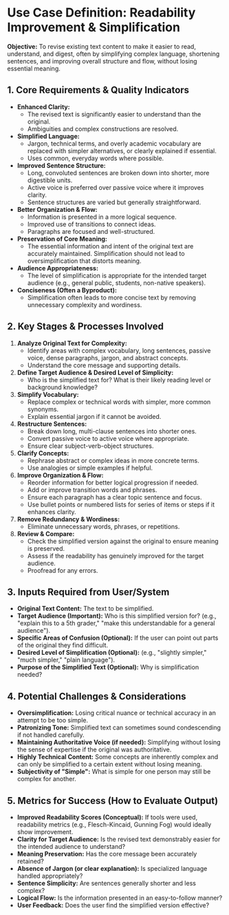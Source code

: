 # Use Case Definition: Readability Improvement & Simplification

**Objective:** To revise existing text content to make it easier to read, understand, and digest, often by simplifying complex language, shortening sentences, and improving overall structure and flow, without losing essential meaning.

## 1. Core Requirements & Quality Indicators

*   **Enhanced Clarity:**
    *   The revised text is significantly easier to understand than the original.
    *   Ambiguities and complex constructions are resolved.
*   **Simplified Language:**
    *   Jargon, technical terms, and overly academic vocabulary are replaced with simpler alternatives, or clearly explained if essential.
    *   Uses common, everyday words where possible.
*   **Improved Sentence Structure:**
    *   Long, convoluted sentences are broken down into shorter, more digestible units.
    *   Active voice is preferred over passive voice where it improves clarity.
    *   Sentence structures are varied but generally straightforward.
*   **Better Organization & Flow:**
    *   Information is presented in a more logical sequence.
    *   Improved use of transitions to connect ideas.
    *   Paragraphs are focused and well-structured.
*   **Preservation of Core Meaning:**
    *   The essential information and intent of the original text are accurately maintained. Simplification should not lead to oversimplification that distorts meaning.
*   **Audience Appropriateness:**
    *   The level of simplification is appropriate for the intended target audience (e.g., general public, students, non-native speakers).
*   **Conciseness (Often a Byproduct):**
    *   Simplification often leads to more concise text by removing unnecessary complexity and wordiness.

## 2. Key Stages & Processes Involved

1.  **Analyze Original Text for Complexity:**
    *   Identify areas with complex vocabulary, long sentences, passive voice, dense paragraphs, jargon, and abstract concepts.
    *   Understand the core message and supporting details.
2.  **Define Target Audience & Desired Level of Simplicity:**
    *   Who is the simplified text for? What is their likely reading level or background knowledge?
3.  **Simplify Vocabulary:**
    *   Replace complex or technical words with simpler, more common synonyms.
    *   Explain essential jargon if it cannot be avoided.
4.  **Restructure Sentences:**
    *   Break down long, multi-clause sentences into shorter ones.
    *   Convert passive voice to active voice where appropriate.
    *   Ensure clear subject-verb-object structures.
5.  **Clarify Concepts:**
    *   Rephrase abstract or complex ideas in more concrete terms.
    *   Use analogies or simple examples if helpful.
6.  **Improve Organization & Flow:**
    *   Reorder information for better logical progression if needed.
    *   Add or improve transition words and phrases.
    *   Ensure each paragraph has a clear topic sentence and focus.
    *   Use bullet points or numbered lists for series of items or steps if it enhances clarity.
7.  **Remove Redundancy & Wordiness:**
    *   Eliminate unnecessary words, phrases, or repetitions.
8.  **Review & Compare:**
    *   Check the simplified version against the original to ensure meaning is preserved.
    *   Assess if the readability has genuinely improved for the target audience.
    *   Proofread for any errors.

## 3. Inputs Required from User/System

*   **Original Text Content:** The text to be simplified.
*   **Target Audience (Important):** Who is this simplified version for? (e.g., "explain this to a 5th grader," "make this understandable for a general audience").
*   **Specific Areas of Confusion (Optional):** If the user can point out parts of the original they find difficult.
*   **Desired Level of Simplification (Optional):** (e.g., "slightly simpler," "much simpler," "plain language").
*   **Purpose of the Simplified Text (Optional):** Why is simplification needed?

## 4. Potential Challenges & Considerations

*   **Oversimplification:** Losing critical nuance or technical accuracy in an attempt to be too simple.
*   **Patronizing Tone:** Simplified text can sometimes sound condescending if not handled carefully.
*   **Maintaining Authoritative Voice (if needed):** Simplifying without losing the sense of expertise if the original was authoritative.
*   **Highly Technical Content:** Some concepts are inherently complex and can only be simplified to a certain extent without losing meaning.
*   **Subjectivity of "Simple":** What is simple for one person may still be complex for another.

## 5. Metrics for Success (How to Evaluate Output)

*   **Improved Readability Scores (Conceptual):** If tools were used, readability metrics (e.g., Flesch-Kincaid, Gunning Fog) would ideally show improvement.
*   **Clarity for Target Audience:** Is the revised text demonstrably easier for the intended audience to understand?
*   **Meaning Preservation:** Has the core message been accurately retained?
*   **Absence of Jargon (or clear explanation):** Is specialized language handled appropriately?
*   **Sentence Simplicity:** Are sentences generally shorter and less complex?
*   **Logical Flow:** Is the information presented in an easy-to-follow manner?
*   **User Feedback:** Does the user find the simplified version effective?
